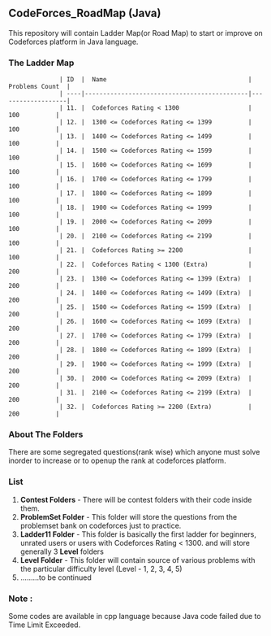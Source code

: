 ## CodeForces_RoadMap (Java)
This repository will contain Ladder Map(or Road Map) to start or improve on Codeforces platform in Java language.

### The Ladder Map 


                  | ID  |  Name                                       |   Problems Count  |
                  | ----|---------------------------------------------|-------------------|
                  | 11. |  Codeforces Rating < 1300	                  |      100          |            
                  | 12. |  1300 <= Codeforces Rating <= 1399          |      100          |
                  | 13. |  1400 <= Codeforces Rating <= 1499          |      100          |
                  | 14. |  1500 <= Codeforces Rating <= 1599          |      100          |
                  | 15. |  1600 <= Codeforces Rating <= 1699          |      100          |
                  | 16. |  1700 <= Codeforces Rating <= 1799          |      100          |
                  | 17. |  1800 <= Codeforces Rating <= 1899          |      100          |
                  | 18. |  1900 <= Codeforces Rating <= 1999          |      100          |
                  | 19. |  2000 <= Codeforces Rating <= 2099          |      100          |
                  | 20. |  2100 <= Codeforces Rating <= 2199          |      100          |
                  | 21. |  Codeforces Rating >= 2200                  |      100          |
                  | 22. |  Codeforces Rating < 1300 (Extra)           |      200          |
                  | 23. |  1300 <= Codeforces Rating <= 1399 (Extra)  |      200          |
                  | 24. |  1400 <= Codeforces Rating <= 1499 (Extra)  |      200          |
                  | 25. |  1500 <= Codeforces Rating <= 1599 (Extra)  |      200          |
                  | 26. |  1600 <= Codeforces Rating <= 1699 (Extra)  |      200          |
                  | 27. |  1700 <= Codeforces Rating <= 1799 (Extra)  |      200          |
                  | 28. |  1800 <= Codeforces Rating <= 1899 (Extra)  |      200          |
                  | 29. |  1900 <= Codeforces Rating <= 1999 (Extra)  |      200          |
                  | 30. |  2000 <= Codeforces Rating <= 2099 (Extra)  |      200          |
                  | 31. |  2100 <= Codeforces Rating <= 2199 (Extra)  |      200          |
                  | 32. |  Codeforces Rating >= 2200 (Extra)          |      200          |


### About The Folders
There are some segregated questions(rank wise) which anyone must solve inorder to increase or to openup the rank at codeforces platform.

### List 
1. __Contest Folders__ - There will be contest folders with their code inside them.
2. __ProblemSet Folder__ - This folder will store the questions from the problemset bank on codeforces just to practice.
3. __Ladder11 Folder__ - This folder is basically the first ladder for beginners, unrated users or users with Codeforces Rating < 1300. and will store generally 3 __Level__ folders
4. __Level Folder__ - This folder will contain source of various problems with the particular difficulty level (Level - 1, 2, 3, 4, 5)
5. .........to be continued

### Note : 
Some codes are available in cpp language because Java code failed due to Time Limit Exceeded.
